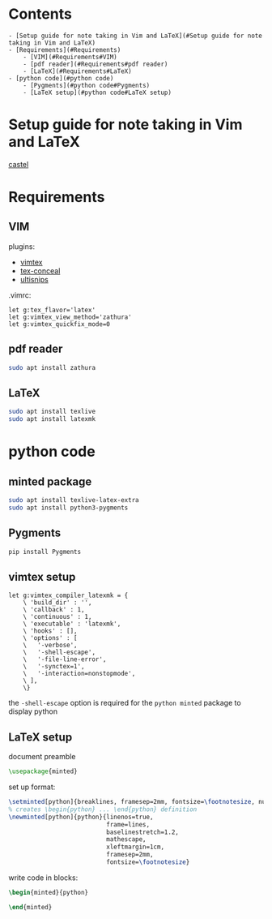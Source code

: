# Contents

    - [Setup guide for note taking in Vim and LaTeX](#Setup guide for note taking in Vim and LaTeX)
    - [Requirements](#Requirements)
        - [VIM](#Requirements#VIM)
        - [pdf reader](#Requirements#pdf reader)
        - [LaTeX](#Requirements#LaTeX)
    - [python code](#python code)
        - [Pygments](#python code#Pygments)
        - [LaTeX setup](#python code#LaTeX setup)

# Setup guide for note taking in Vim and LaTeX
[castel](https://castel.dev/post/lecture-notes-1/#vim-and-latex)

# Requirements
## VIM
plugins:
- [vimtex](https://github.com/lervag/vimtex.git)
- [tex-conceal](https://github.com/KeitaNakamura/tex-conceal.vim.git)
- [ultisnips](https://github.com/SirVer/ultisnips.git)

.vimrc:
```vim
let g:tex_flavor='latex'
let g:vimtex_view_method='zathura'
let g:vimtex_quickfix_mode=0
```

## pdf reader
```bash
sudo apt install zathura
```

## LaTeX
```bash
sudo apt install texlive
sudo apt install latexmk
```

# python code
## minted package
```bash
sudo apt install texlive-latex-extra
sudo apt install python3-pygments
```

## Pygments
```bash
pip install Pygments
```

## vimtex setup
```vim
let g:vimtex_compiler_latexmk = {
    \ 'build_dir' : '',
    \ 'callback' : 1,
    \ 'continuous' : 1,
    \ 'executable' : 'latexmk',
    \ 'hooks' : [],
    \ 'options' : [
    \   '-verbose',
    \   '-shell-escape',
    \   '-file-line-error',
    \   '-synctex=1',
    \   '-interaction=nonstopmode',
    \ ],
    \}
```
the `-shell-escape` option is required for the `python minted` package to display
python


## LaTeX setup
document preamble
```tex
\usepackage{minted}
```

set up format:
```tex
\setminted[python]{breaklines, framesep=2mm, fontsize=\footnotesize, numbersep=5pt}
% creates \begin{python} ... \end{python} definition
\newminted[python]{python}{linenos=true,
                           frame=lines,
                           baselinestretch=1.2,
                           mathescape,
                           xleftmargin=1cm,
                           framesep=2mm,
                           fontsize=\footnotesize}
```

write code in blocks:
```tex
\begin{minted}{python}

\end{minted}
```

